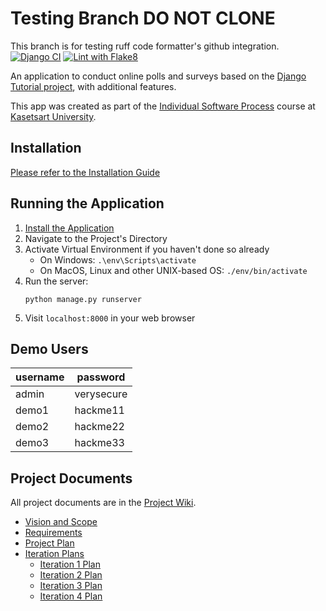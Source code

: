 # Testing Branch DO NOT CLONE
This branch is for testing ruff code formatter's github integration.
[![Django CI](https://github.com/Jangsoodlor/ku-polls/actions/workflows/django.yml/badge.svg)](https://github.com/Jangsoodlor/ku-polls/actions/workflows/django.yml)
[![Lint with Flake8](https://github.com/Jangsoodlor/ku-polls/actions/workflows/style-checking.yml/badge.svg)](https://github.com/Jangsoodlor/ku-polls/actions/workflows/style-checking.yml)

An application to conduct online polls and surveys based
on the [Django Tutorial project](https://docs.djangoproject.com/en/5.1/intro/tutorial01/), with
additional features.

This app was created as part of the [Individual Software Process](
https://cpske.github.io/ISP) course at [Kasetsart University](https://www.ku.ac.th).

## Installation
[Please refer to the Installation Guide](Installation.md)

## Running the Application
1. [Install the Application](#installation)
1. Navigate to the Project's Directory
1. Activate Virtual Environment if you haven't done so already
    - On Windows: `.\env\Scripts\activate`
    - On MacOS, Linux and other UNIX-based OS: `./env/bin/activate`
1. Run the server:
    ```
    python manage.py runserver
    ```
1. Visit `localhost:8000` in your web browser

## Demo Users
|username|password|
|-|-|
|admin|verysecure|
|demo1|hackme11|
|demo2|hackme22|
|demo3|hackme33|

## Project Documents
All project documents are in the [Project Wiki](../../wiki/Home).

- [Vision and Scope](../../wiki/Vision%20and%20Scope)
- [Requirements](../../wiki/Requirements)
- [Project Plan](../../wiki/Project%20Plan)
- [Iteration Plans](../../wiki/Iteration%20Plans)
  - [Iteration 1 Plan](../../wiki/Iteration-1-Plan)
  - [Iteration 2 Plan](../../wiki/Iteration-2-Plan)
  - [Iteration 3 Plan](../../wiki/Iteration-3-Plan)
  - [Iteration 4 Plan](../../wiki/Iteration-4-Plan)